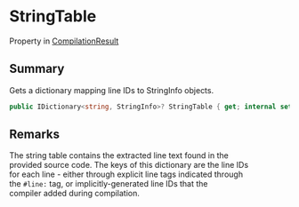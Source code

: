 # StringTable

Property in [CompilationResult](yarn.compiler.compilationresult.md)

## Summary

Gets a dictionary mapping line IDs to StringInfo objects.

```csharp
public IDictionary<string, StringInfo>? StringTable { get; internal set; }
```

## Remarks

The string table contains the extracted line text found in the\
provided source code. The keys of this dictionary are the line IDs\
for each line - either through explicit line tags indicated through\
the `#line:` tag, or implicitly-generated line IDs that the\
compiler added during compilation.
